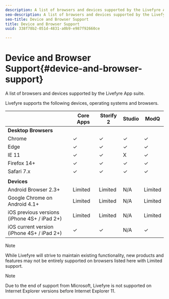 ```yaml
---
description: A list of browsers and devices supported by the Livefyre App suite.
seo-description: A list of browsers and devices supported by the Livefyre App suite.
seo-title: Device and Browser Support
title: Device and Browser Support
uuid: 338f78b2-051d-4831-a0b9-e987f92660ce

---
```


# Device and Browser Support{#device-and-browser-support}

A list of browsers and devices supported by the Livefyre App suite.

Livefyre supports the following devices, operating systems and browsers.

|  | Core Apps | Storify 2 | Studio | ModQ |
|---|---|---|---|---|
| **Desktop Browsers** | | | | |
|  Chrome | ✓ | ✓ | ✓ | ✓ |
|  Edge | ✓ | ✓ | ✓ | ✓ |
|  IE 11 | ✓ | ✓ | X | ✓ |
|  Firefox 14+ | ✓ | ✓ | ✓ | ✓ |
|  Safari 7.x | ✓ | ✓ | ✓ | ✓ |
|  | | | | |
| **Devices** | | | | |
|  Android Browser 2.3+ | Limited | Limited | N/A | Limited |
|  Google Chrome on Android 4.1+ | Limited | Limited | N/A | Limited |
|  iOS previous versions (iPhone 4S+ / iPad 2+) | Limited | Limited | N/A | Limited |
|  iOS current version (iPhone 4S+ / iPad 2+) | ✓ | ✓ | N/A | ✓ |

>[!NOTE]
>
>While Livefyre will strive to maintain existing functionality, new products and features may not be entirely supported on browsers listed here with Limited support.

>[!NOTE]
>
>Due to the end of support from Microsoft, Livefyre is not supported on Internet Explorer versions before Internet Explorer 11.

